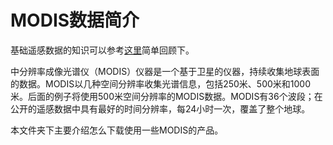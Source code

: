 # MODIS数据简介

基础遥感数据的知识可以参考[这里](https://www.earthdatascience.org/courses/use-data-open-source-python/multispectral-remote-sensing/intro-multispectral-data/)简单回顾下。

中分辨率成像光谱仪（MODIS）仪器是一个基于卫星的仪器，持续收集地球表面的数据。MODIS以几种空间分辨率收集光谱信息，包括250米、500米和1000米。后面的例子将使用500米空间分辨率的MODIS数据。MODIS有36个波段；在公开的遥感数据中具有最好的时间分辨率，每24小时一次，覆盖了整个地球。

本文件夹下主要介绍怎么下载使用一些MODIS的产品。
